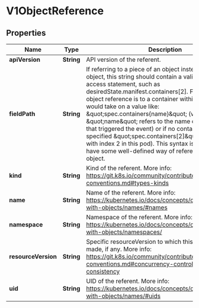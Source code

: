 # V1ObjectReference

## Properties
Name | Type | Description | Notes
------------ | ------------- | ------------- | -------------
**apiVersion** | **String** | API version of the referent. |  [optional]
**fieldPath** | **String** | If referring to a piece of an object instead of an entire object, this string should contain a valid JSON/Go field access statement, such as desiredState.manifest.containers[2]. For example, if the object reference is to a container within a pod, this would take on a value like: \&quot;spec.containers{name}\&quot; (where \&quot;name\&quot; refers to the name of the container that triggered the event) or if no container name is specified \&quot;spec.containers[2]\&quot; (container with index 2 in this pod). This syntax is chosen only to have some well-defined way of referencing a part of an object. |  [optional]
**kind** | **String** | Kind of the referent. More info: https://git.k8s.io/community/contributors/devel/api-conventions.md#types-kinds |  [optional]
**name** | **String** | Name of the referent. More info: https://kubernetes.io/docs/concepts/overview/working-with-objects/names/#names |  [optional]
**namespace** | **String** | Namespace of the referent. More info: https://kubernetes.io/docs/concepts/overview/working-with-objects/namespaces/ |  [optional]
**resourceVersion** | **String** | Specific resourceVersion to which this reference is made, if any. More info: https://git.k8s.io/community/contributors/devel/api-conventions.md#concurrency-control-and-consistency |  [optional]
**uid** | **String** | UID of the referent. More info: https://kubernetes.io/docs/concepts/overview/working-with-objects/names/#uids |  [optional]
